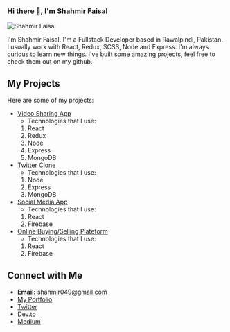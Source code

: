 ### Hi there 👋, I'm Shahmir Faisal

![Shahmir Faisal](https://pbs.twimg.com/profile_images/1363199353016315906/qJagzQO7_400x400.jpg)

I'm Shahmir Faisal. I'm a Fullstack Developer based in Rawalpindi, Pakistan. I usually work with React, Redux, SCSS, Node and Express.
I'm always curious to learn new things. I've built some amazing projects, feel free to check them out on my github.

## My Projects
Here are some of my projects:

* [Video Sharing App](https://video-sharing-app-19b10.firebaseapp.com/)
  * Technologies that I use:
   1. React
   1. Redux
   1. Node
   1. Express
   1. MongoDB
* [Twitter Clone](https://node-twitter-clone.herokuapp.com/)
  * Technologies that I use:
  1. Node
  1. Express
  1. MongoDB
* [Social Media App](https://somedial-3f51d.firebaseapp.com/)
  * Technologies that I use:
  1. React
  1. Firebase
* [Online Buying/Selling Plateform](https://e-commerce-a35a3.firebaseapp.com/)
  * Technologies that I use:
  1. React
  1. Firebase

## Connect with Me 

* __Email:__ shahmir049@gmail.com
* [My Portfolio](https://www.shahmirfaisal.tk/)
* [Twitter](https://twitter.com/shahmir049)
* [Dev.to](https://dev.to/shahmir049)
* [Medium](https://medium.com/@shahmir049)
